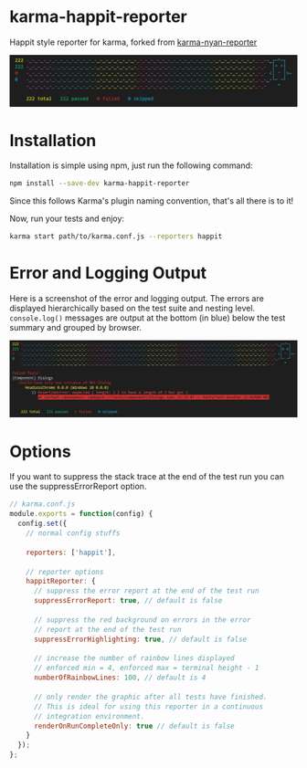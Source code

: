 karma-happit-reporter
===================

Happit style reporter for karma, forked from [karma-nyan-reporter](https://github.com/dgarlitt/karma-nyan-reporter)

![Karma Happit Reporter for Karma](karma-happit-reporter.jpg "Karma Happit Reporter for Karma")


Installation
========

Installation is simple using npm, just run the following command:

```sh
npm install --save-dev karma-happit-reporter
```

Since this follows Karma's plugin naming convention, that's all there is to it!

Now, run your tests and enjoy:

```sh
karma start path/to/karma.conf.js --reporters happit
```

Error and Logging Output
=========

Here is a screenshot of the error and logging output. The errors are displayed hierarchically based on the test suite and nesting level. ```console.log()``` messages are output at the bottom (in blue) below the test summary and grouped by browser.

![Karma Happit Reporter for Karma](karma-happit-reporter-error.jpg "Karma Happit Reporter for Karma")

Options
=========

If you want to suppress the stack trace at the end of the test run you can use the suppressErrorReport option.

```js
// karma.conf.js
module.exports = function(config) {
  config.set({
    // normal config stuffs

    reporters: ['happit'],

    // reporter options
    happitReporter: {
      // suppress the error report at the end of the test run
      suppressErrorReport: true, // default is false

      // suppress the red background on errors in the error
      // report at the end of the test run
      suppressErrorHighlighting: true, // default is false

      // increase the number of rainbow lines displayed
      // enforced min = 4, enforced max = terminal height - 1
      numberOfRainbowLines: 100, // default is 4

      // only render the graphic after all tests have finished.
      // This is ideal for using this reporter in a continuous
      // integration environment.
      renderOnRunCompleteOnly: true // default is false
    }
  });
};
```
